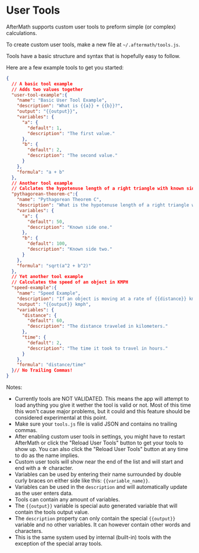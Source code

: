 # User Tools
AfterMath supports custom user tools to preform simple (or complex) calculations. 

To create custom user tools, make a new file at `~/.aftermath/tools.js`. 

Tools have a basic structure and syntax that is hopefully easy to follow.

Here are a few example tools to get you started:

```json
{
  // A basic tool example
  // Adds two values together
  "user-tool-example":{
    "name": "Basic User Tool Example",
    "description": "What is {{a}} + {{b}}?",
    "output": "{{output}}",
    "variables": {
      "a": {
        "default": 1,
        "description": "The first value."
      },
      "b": {
        "default": 2,
        "description": "The second value."
      }
    },
    "formula": "a + b"
  },
  // Another tool example
  // Calclates the hypotenuse length of a right triangle with known side lengths
  "pythagorean-theorem-c":{
    "name": "Pythagorean Theorem C",
    "description": "What is the hypotenuse length of a right triangle with known side lengths {{a}} & {{b}}?",
    "variables": {
      "a": {
        "default": 50,
        "description": "Known side one."
      },
      "b": {
        "default": 100,
        "description": "Known side two."
      }
    },
    "formula": "sqrt(a^2 + b^2)"
  },
  // Yet another tool example
  // Calculates the speed of an object in KMPH
  "speed-example":{
    "name": "Speed Example",
    "description": "If an object is moving at a rate of {{distance}} km/{{time}} hours, what is its speed?",
    "output": "{{output}} kmph",
    "variables": {
      "distance": {
        "default": 60,
        "description": "The distance traveled in kilometers."
      },
      "time": {
        "default": 2,
        "description": "The time it took to travel in hours."
      }
    },
    "formula": "distance/time"
  }// No Trailing Commas!
}
```

Notes:
* Currently tools are NOT VALIDATED. This means the app will attempt to load anything you give it wether the tool is valid or not. Most of this time this won't cause major problems, but it could and this feature should be considered experimental at this point. 
* Make sure your `tools.js` file is valid JSON and contains no trailing commas. 
* After enabling custom user tools in settings, you might have to restart AfterMath or click the "Reload User Tools" button to get your tools to show up. You can also click the "Reload User Tools" button at any time to do as the name implies.
* Custom user tools will show near the end of the list and will start and end with a ☆ character. 
* Variables can be used by entering their name surrounded by double curly braces on either side like this: `{{variable_name}}`.
* Variables can be used in the `description` and will automatically update as the user enters data.
* Tools can contain any amount of variables. 
* The `{{output}}` variable is special auto generated variable that will contain the tools output value.
* The `description` property can only contain the special `{{output}}` variable and no other variables. It can however contain other words and characters.
* This is the same system used by internal (built-in) tools with the exception of the special array tools.